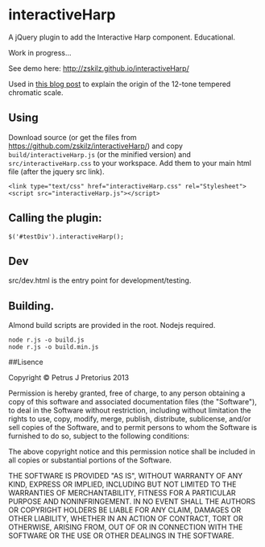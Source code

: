# interactiveHarp

A jQuery plugin to add the Interactive Harp component. Educational.

Work in progress... 

See demo here: http://zskilz.github.io/interactiveHarp/

Used in <a  href="http://zskilz.blogspot.com/2013/04/intro-to-tonal-harmonic-theory-part-1.html">this blog post</a> to explain the origin of the 12-tone tempered chromatic scale.


## Using

Download source (or get the files from https://github.com/zskilz/interactiveHarp/) and copy `build/interactiveHarp.js` (or the minified version) and `src/interactiveHarp.css` to your workspace. Add them to your main html file (after the jquery src link).

    <link type="text/css" href="interactiveHarp.css" rel="Stylesheet">
    <script src="interactiveHarp.js"></script>

## Calling the plugin:

    $('#testDiv').interactiveHarp();
    
## Dev

src/dev.html is the entry point for development/testing. 
            
## Building.

Almond build scripts are provided in the root. Nodejs required. 
    
    node r.js -o build.js
    node r.js -o build.min.js
    
##Lisence

Copyright &copy; Petrus J Pretorius 2013

Permission is hereby granted, free of charge, to any person obtaining a copy of this software and associated documentation files (the "Software"), to deal in the Software without restriction, including without limitation the rights to use, copy, modify, merge, publish, distribute, sublicense, and/or sell copies of the Software, and to permit persons to whom the Software is furnished to do so, subject to the following conditions:

The above copyright notice and this permission notice shall be included in all copies or substantial portions of the Software.

THE SOFTWARE IS PROVIDED "AS IS", WITHOUT WARRANTY OF ANY KIND, EXPRESS OR IMPLIED, INCLUDING BUT NOT LIMITED TO THE WARRANTIES OF MERCHANTABILITY, FITNESS FOR A PARTICULAR PURPOSE AND NONINFRINGEMENT. IN NO EVENT SHALL THE AUTHORS OR COPYRIGHT HOLDERS BE LIABLE FOR ANY CLAIM, DAMAGES OR OTHER LIABILITY, WHETHER IN AN ACTION OF CONTRACT, TORT OR OTHERWISE, ARISING FROM, OUT OF OR IN CONNECTION WITH THE SOFTWARE OR THE USE OR OTHER DEALINGS IN THE SOFTWARE.
